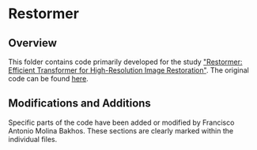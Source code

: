 # Restormer

## Overview

This folder contains code primarily developed for the study ["Restormer: Efficient Transformer for High-Resolution Image Restoration"](https://arxiv.org/pdf/2111.09881). The original code can be found
[here](https://github.com/swz30/Restormer). 

## Modifications and Additions

Specific parts of the code have been added or modified by Francisco Antonio Molina Bakhos. These sections are clearly marked within the individual files. 